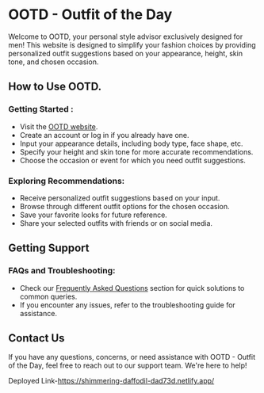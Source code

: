 # OOTD - Outfit of the Day

Welcome to OOTD, your personal style advisor exclusively designed for men! This website is designed to simplify your fashion choices by providing personalized outfit suggestions based on your appearance, height, skin tone, and chosen occasion.

## How to Use OOTD.

### Getting Started :
- Visit the [OOTD website](#).
- Create an account or log in if you already have one.
- Input your appearance details, including body type, face shape, etc.
- Specify your height and skin tone for more accurate recommendations.
- Choose the occasion or event for which you need outfit suggestions.

### Exploring Recommendations:
- Receive personalized outfit suggestions based on your input.
- Browse through different outfit options for the chosen occasion.
- Save your favorite looks for future reference.
- Share your selected outfits with friends or on social media.

## Getting Support

### FAQs and Troubleshooting:
- Check our [Frequently Asked Questions](#) section for quick solutions to common queries.
- If you encounter any issues, refer to the troubleshooting guide for assistance.

## Contact Us

If you have any questions, concerns, or need assistance with OOTD - Outfit of the Day, feel free to reach out to our support team. We're here to help!  

Deployed Link-https://shimmering-daffodil-dad73d.netlify.app/
